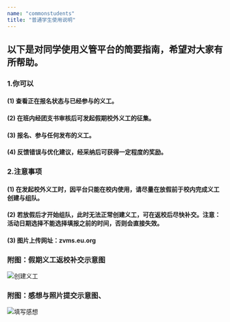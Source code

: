 ```yaml
---
name: "commonstudents"
title: "普通学生使用说明"
---
```


## 以下是对同学使用义管平台的简要指南，希望对大家有所帮助。

### 1.你可以

#### (1) 查看正在报名状态与已经参与的义工。
#### (2) 在班内经团支书审核后可发起假期校外义工的征集。
#### (3) 报名、参与任何发布的义工。
#### (4) 反馈错误与优化建议，经采纳后可获得一定程度的奖励。

### 2.注意事项

#### (1) 在发起校外义工时，因平台只能在校内使用，请尽量在放假前于校内完成义工创建与组队。
#### (2) 若放假后才开始组队，此时无法正常创建义工，可在返校后尽快补交。注意：活动日期选择不能选择填报之前的时间，否则会直接失效。
#### (3) 图片上传网址：zvms.eu.org

### 附图：假期义工返校补交示意图

![创建义工](https://xhfs1.ztytech.com/CA107011/819f7d48084f41b4b79632b94e8c70c9.png)

### 附图：感想与照片提交示意图、

![填写感想](https://xhfs1.ztytech.com/CA107011/44c194fc0f4541a49f991ad6158b675f.png)
